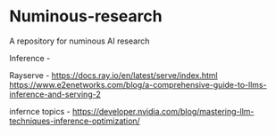 # Numinous-research
A repository for numinous AI research


Inference - 

Rayserve - https://docs.ray.io/en/latest/serve/index.html
https://www.e2enetworks.com/blog/a-comprehensive-guide-to-llms-inference-and-serving-2

infernce topics - https://developer.nvidia.com/blog/mastering-llm-techniques-inference-optimization/

